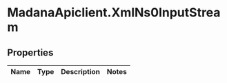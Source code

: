 # MadanaApiclient.XmlNs0InputStream

## Properties

Name | Type | Description | Notes
------------ | ------------- | ------------- | -------------


